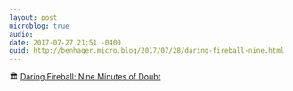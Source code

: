 ```yaml
---
layout: post
microblog: true
audio: 
date: 2017-07-27 21:51 -0400
guid: http://benhager.micro.blog/2017/07/28/daring-fireball-nine.html
---
```

🏛 [Daring Fireball: Nine Minutes of Doubt](https://daringfireball.net/linked/2017/07/26/nine-minutes)
